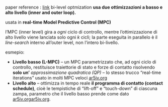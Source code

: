 paper reference : [link](https://arxiv.org/pdf/2409.12366)
bi-level optmization **usa due ottimizzazioni a basso e alto livello (inner and outer loop).**

usata in **real-time Model Predictive Control (MPC)**

l’MPC (inner level) gira a _ogni_ ciclo di controllo, mentre l’ottimizzazione di alto livello viene lanciata solo ogni _k_ cicli; la parte eseguita in parallelo è il _line-search_ interno all’outer level, non l’intero bi-livello.

esmepio:
- **Livello basso (L-MPC)** – un MPC parametrizzato che, ad ogni ciclo di controllo, restituisce traiettorie di stato e forze di contatto risolvendo **solo un’** _approssimazione quadratica (QP)_ – lo stesso trucco “real-time iterations” usato in molti MPC veloci [ar5iv.org](https://ar5iv.org/pdf/2409.12366)
- **Livello alto** – ottimizza in tempo reale **il programma di contatto (contact schedule)**, cioè le tempistiche di “lift-off” e “touch-down” di ciascuna zampa, parametro che il livello basso prende come dato [ar5iv.org](https://ar5iv.org/pdf/2409.12366)[ar5iv.org](https://ar5iv.org/pdf/2409.12366).